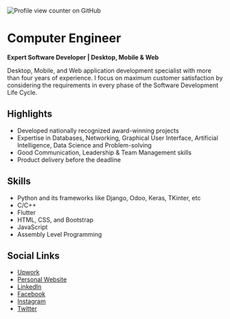 

![Profile view counter on GitHub](https://komarev.com/ghpvc/?username=Arbind15)


# Computer Engineer
**Expert Software Developer | Desktop, Mobile & Web**

Desktop, Mobile, and Web application development specialist with more than four years of experience. I focus on maximum customer satisfaction by considering the requirements in every phase of the Software Development Life Cycle.

## Highlights

- Developed nationally recognized award-winning projects
- Expertise in Databases, Networking, Graphical User Interface, Artificial Intelligence, Data Science and Problem-solving
- Good Communication, Leadership & Team Management skills
- Product delivery before the deadline

## Skills
- Python and its frameworks like Django, Odoo, Keras, TKinter, etc
- C/C++
- Flutter
- HTML, CSS, and Bootstrap
- JavaScript
- Assembly Level Programming

## Social Links

- [Upwork](https://www.upwork.com/freelancers/~01ee40c626c31537a9)
- [Personal Website](https://arbindmehta.com.np/)
- [LinkedIn](https://www.linkedin.com/in/arbind67/)
- [Facebook](https://www.facebook.com/arbind15/)
- [Instagram](https://www.instagram.com/mehtaarbind)
- [Twitter](https://twitter.com/ArbindMehta11)
